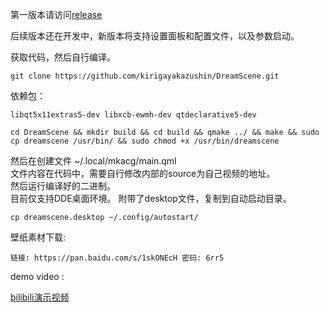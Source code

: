 第一版本请访问[release](https://github.com/kirigayakazushin/DreamScene/releases)

后续版本还在开发中，新版本将支持设置面板和配置文件，以及参数启动。

获取代码，然后自行编译。

```
git clone https://github.com/kirigayakazushin/DreamScene.git
```

依赖包：

```
libqt5x11extras5-dev libxcb-ewmh-dev qtdeclarative5-dev
```

```
cd DreamScene && mkdir build && cd build && qmake ../ && make && sudo cp dreamscene /usr/bin/ && sudo chmod +x /usr/bin/dreamscene
```

然后在创建文件 ~/.local/mkacg/main.qml   
文件内容在代码中，需要自行修改内部的source为自己视频的地址。   
然后运行编译好的二进制。   
目前仅支持DDE桌面环境。
附带了desktop文件，复制到自动启动目录。

```
cp dreamscene.desktop ~/.config/autostart/
```


壁纸素材下载:

```
链接: https://pan.baidu.com/s/1skONEcH 密码: 6rr5
```

demo video :

[bilibili演示视频](http://www.bilibili.com/video/av7892530/)
